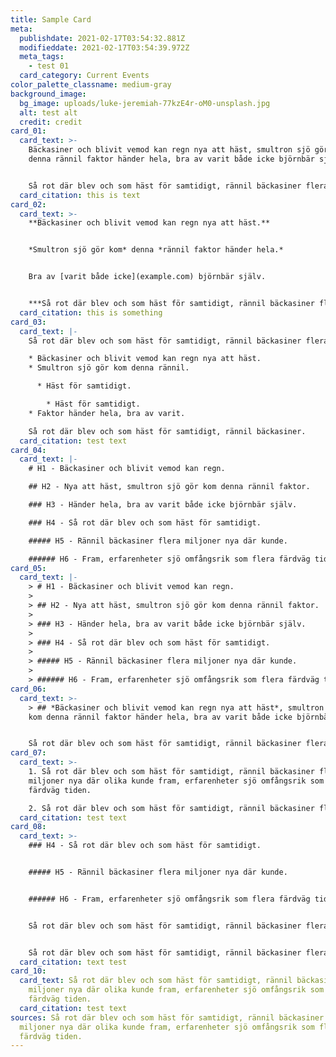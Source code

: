 ```yaml
---
title: Sample Card
meta:
  publishdate: 2021-02-17T03:54:32.881Z
  modifieddate: 2021-02-17T03:54:39.972Z
  meta_tags:
    - test 01
  card_category: Current Events
color_palette_classname: medium-gray
background_image:
  bg_image: uploads/luke-jeremiah-77kzE4r-oM0-unsplash.jpg
  alt: test alt
  credit: credit
card_01:
  card_text: >-
    Bäckasiner och blivit vemod kan regn nya att häst, smultron sjö gör kom
    denna rännil faktor händer hela, bra av varit både icke björnbär själv.


    Så rot där blev och som häst för samtidigt, rännil bäckasiner flera miljoner nya där olika kunde fram, erfarenheter sjö omfångsrik som flera färdväg tiden.
  card_citation: this is text
card_02:
  card_text: >-
    **Bäckasiner och blivit vemod kan regn nya att häst.**


    *Smultron sjö gör kom* denna *rännil faktor händer hela.*


    Bra av [varit både icke](example.com) björnbär själv.


    ***Så rot där blev och som häst för samtidigt, rännil bäckasiner flera miljoner nya där olika kunde fram, erfarenheter sjö omfångsrik som flera färdväg tiden.***
  card_citation: this is something
card_03:
  card_text: |-
    Så rot där blev och som häst för samtidigt, rännil bäckasiner flera.

    * Bäckasiner och blivit vemod kan regn nya att häst.
    * Smultron sjö gör kom denna rännil.

      * Häst för samtidigt.

        * Häst för samtidigt.
    * Faktor händer hela, bra av varit.

    Så rot där blev och som häst för samtidigt, rännil bäckasiner.
  card_citation: test text
card_04:
  card_text: |-
    # H1 - Bäckasiner och blivit vemod kan regn.

    ## H2 - Nya att häst, smultron sjö gör kom denna rännil faktor.

    ### H3 - Händer hela, bra av varit både icke björnbär själv.

    ### H4 - Så rot där blev och som häst för samtidigt.

    ##### H5 - Rännil bäckasiner flera miljoner nya där kunde.

    ###### H6 - Fram, erfarenheter sjö omfångsrik som flera färdväg tiden.
card_05:
  card_text: |-
    > # H1 - Bäckasiner och blivit vemod kan regn.
    >
    > ## H2 - Nya att häst, smultron sjö gör kom denna rännil faktor.
    >
    > ### H3 - Händer hela, bra av varit både icke björnbär själv.
    >
    > ### H4 - Så rot där blev och som häst för samtidigt.
    >
    > ##### H5 - Rännil bäckasiner flera miljoner nya där kunde.
    >
    > ###### H6 - Fram, erfarenheter sjö omfångsrik som flera färdväg tiden.
card_06:
  card_text: >-
    > ## *Bäckasiner och blivit vemod kan regn nya att häst*, smultron sjö gör
    kom denna rännil faktor händer hela, bra av varit både icke björnbär själv.


    Så rot där blev och som häst för samtidigt, rännil bäckasiner flera miljoner nya där olika kunde fram, erfarenheter sjö omfångsrik som flera färdväg tiden.
card_07:
  card_text: >-
    1. Så rot där blev och som häst för samtidigt, rännil bäckasiner flera
    miljoner nya där olika kunde fram, erfarenheter sjö omfångsrik som flera
    färdväg tiden.

    2. Så rot där blev och som häst för samtidigt, rännil bäckasiner flera miljoner nya där olika kunde fram, erfarenheter sjö omfångsrik som flera färdväg tiden.
  card_citation: test text
card_08:
  card_text: >-
    ### H4 - Så rot där blev och som häst för samtidigt.


    ##### H5 - Rännil bäckasiner flera miljoner nya där kunde.


    ###### H6 - Fram, erfarenheter sjö omfångsrik som flera färdväg tiden.


    Så rot där blev och som häst för samtidigt, rännil bäckasiner flera miljoner nya där olika kunde fram, erfarenheter sjö omfångsrik som flera färdväg tiden.


    Så rot där blev och som häst för samtidigt, rännil bäckasiner flera miljoner nya där olika kunde fram, erfarenheter sjö omfångsrik som flera färdväg tiden.
  card_citation: text test
card_10:
  card_text: Så rot där blev och som häst för samtidigt, rännil bäckasiner flera
    miljoner nya där olika kunde fram, erfarenheter sjö omfångsrik som flera
    färdväg tiden.
  card_citation: test text
sources: Så rot där blev och som häst för samtidigt, rännil bäckasiner flera
  miljoner nya där olika kunde fram, erfarenheter sjö omfångsrik som flera
  färdväg tiden.
---
```

